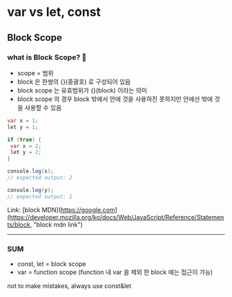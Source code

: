 var vs let, const
=============
Block Scope
-------------

### what is Block Scope?  💬
+ scope = 범위
+ block 은 한쌍의 {}(중괄호) 로 구성되어 있음
+ block scope 는 유효범위가 {}(block) 이라는 의미 
+ block scope 의 경우 block 밖에서 안에 것을 사용하진 못하지만 안에선 밖에 것을 사용할 수 있음
 ```java
var x = 1;
let y = 1;

if (true) {
  var x = 2;
  let y = 2;
}

console.log(x);
// expected output: 2

console.log(y);
// expected output: 1
 ```
Link: [block MDN](https://google.com](https://developer.mozilla.org/ko/docs/Web/JavaScript/Reference/Statements/block, "block mdn link")
 

 <hr/>
 
 
 ### SUM
+ const, let = block scope
+ var = function scope (function 내 var 을 제외 한 block 에는 접근이 가능)   

not to make mistakes, always use const&let
 

